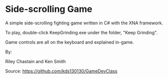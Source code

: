 # Side-scrolling Game

A simple side-scrolling fighting game written in C# with the XNA framework.

To play, double-click KeepGrinding.exe under the folder, "Keep Grinding".

Game controls are all on the keyboard and explained in-game.

By:

Riley Chastain and Ken Smith

Source: https://github.com/kds130130/GameDevClass
